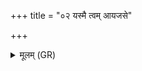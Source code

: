 +++
title = "०२ यस्मै त्वम् आयजसे"

+++
<details><summary>मूलम् (GR)</summary>

यस्मै त्वम् आयजसे स साधत्य्  
अनर्वा क्षेति दधते सुवीर्यम् ।  
स तूताव नैनम् अश्नोत्य् अंहतिर्  
अग्ने (…) ॥ +++(see 1d)+++
</details>